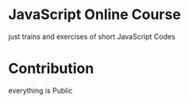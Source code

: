 # JavaScript Online Course
just trains and exercises of short JavaScript Codes
# Contribution
everything is Public
